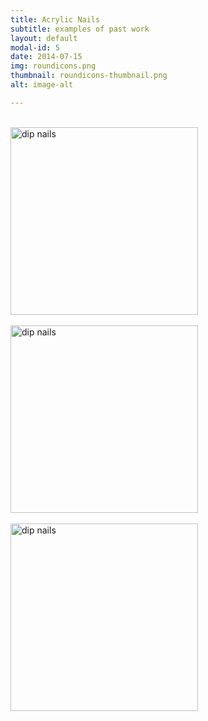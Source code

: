 ```yaml
---
title: Acrylic Nails
subtitle: examples of past work
layout: default
modal-id: 5
date: 2014-07-15
img: roundicons.png
thumbnail: roundicons-thumbnail.png
alt: image-alt

---
```


<br>
<img src="/img/portfolio/dreams.png" alt="dip nails" height="300" width="300" align="center">
<br>

<br>
<img src="/img/portfolio/escape.png" alt="dip nails" height="300" width="300" align="center">
<br>

<br>
<img src="/img/portfolio/golden.png" alt="dip nails" height="300" width="300" align="center">
<br>
